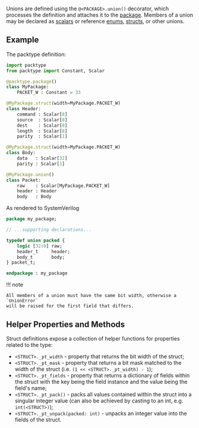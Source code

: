 Unions are defined using the `@<PACKAGE>.union()` decorator, which processes
the definition and attaches it to the [package](package.md). Members of a union
may be declared as [scalars](scalar.md) or reference [enums](enum.md), 
[structs](struct.md), or other unions.

## Example

The packtype definition: 

```python linenums="1"
import packtype
from packtype import Constant, Scalar

@packtype.package()
class MyPackage:
    PACKET_W : Constant = 33

@MyPackage.struct(width=MyPackage.PACKET_W)
class Header:
    command : Scalar[8]
    source  : Scalar[8]
    dest    : Scalar[8]
    length  : Scalar[8]
    parity  : Scalar[1]

@MyPackage.struct(width=MyPackage.PACKET_W)
class Body:
    data   : Scalar[32]
    parity : Scalar[1]

@MyPackage.union()
class Packet:
    raw    : Scalar[MyPackage.PACKET_W]
    header : Header
    body   : Body
```

As rendered to SystemVerilog

```sv linenums="1"
package my_package;

// ...supporting declarations...

typedef union packed {
    logic [32:0] raw;
    header_t     header;
    body_t       body;
} packet_t;

endpackage : my_package
```

!!! note

    All members of a union must have the same bit width, otherwise a `UnionError`
    will be raised for the first field that differs.

## Helper Properties and Methods

Struct definitions expose a collection of helper functions for properties related
to the type:

 * `<STRUCT>._pt_width` - property that returns the bit width of the struct;
 * `<STRUCT>._pt_mask` - property that returns a bit mask matched to the width of
   the struct (i.e. `(1 << <STRUCT>._pt_width) - 1`);
 * `<STRUCT>._pt_fields` - property that returns a dictionary of fields within
   the struct with the key being the field instance and the value being the 
   field's name;
 * `<STRUCT>._pt_pack()` - packs all values contained within the struct into a
   singular integer value (can also be achieved by casting to an int, e.g.
   `int(<STRUCT>)`);
 * `<STRUCT>._pt_unpack(packed: int)` - unpacks an integer value into the fields
   of the struct.
